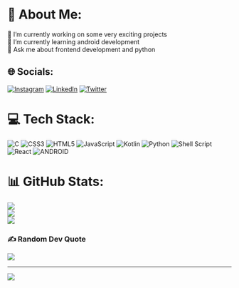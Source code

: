 # 💫 About Me:
🔭 I’m currently working on some very exciting projects<br>🌱 I’m currently learning android development<br>💬 Ask me about frontend development and python


## 🌐 Socials:
[![Instagram](https://img.shields.io/badge/Instagram-%23E4405F.svg?logo=Instagram&logoColor=white)](https://instagram.com/fbn776) [![LinkedIn](https://img.shields.io/badge/LinkedIn-%230077B5.svg?logo=linkedin&logoColor=white)](https://linkedin.com/in/febin-nelson) [![Twitter](https://img.shields.io/badge/Twitter-%231DA1F2.svg?logo=Twitter&logoColor=white)](https://twitter.com/fbn776) 

# 💻 Tech Stack:
![C](https://img.shields.io/badge/c-%2300599C.svg?style=for-the-badge&logo=c&logoColor=white) ![CSS3](https://img.shields.io/badge/css3-%231572B6.svg?style=for-the-badge&logo=css3&logoColor=white) ![HTML5](https://img.shields.io/badge/html5-%23E34F26.svg?style=for-the-badge&logo=html5&logoColor=white) ![JavaScript](https://img.shields.io/badge/javascript-%23323330.svg?style=for-the-badge&logo=javascript&logoColor=%23F7DF1E) ![Kotlin](https://img.shields.io/badge/kotlin-%230095D5.svg?style=for-the-badge&logo=kotlin&logoColor=white) ![Python](https://img.shields.io/badge/python-3670A0?style=for-the-badge&logo=python&logoColor=ffdd54) ![Shell Script](https://img.shields.io/badge/shell_script-%23121011.svg?style=for-the-badge&logo=gnu-bash&logoColor=white) ![React](https://img.shields.io/badge/react-%2320232a.svg?style=for-the-badge&logo=react&logoColor=%2361DAFB) ![ANDROID](https://img.shields.io/badge/android-%2320232a.svg?style=for-the-badge&logo=android&logoColor=%a4c639)
# 📊 GitHub Stats:
![](https://github-readme-stats.vercel.app/api?username=fbn776&theme=dark&hide_border=false&include_all_commits=false&count_private=true)<br/>
![](https://github-readme-streak-stats.herokuapp.com/?user=fbn776&theme=dark&hide_border=false)<br/>
![](https://github-readme-stats.vercel.app/api/top-langs/?username=fbn776&theme=dark&hide_border=false&include_all_commits=false&count_private=true&layout=compact)

### ✍️ Random Dev Quote
![](https://quotes-github-readme.vercel.app/api?type=horizontal&theme=tokyonight)

---
[![](https://visitcount.itsvg.in/api?id=fbn776&icon=0&color=8)](https://visitcount.itsvg.in)

<!-- Proudly created with GPRM ( https://gprm.itsvg.in ) -->
<!-- fbn776 -->
